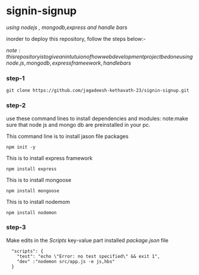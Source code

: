 # signin-signup
 *using nodejs , mongodb,express and handle bars*

inorder to deploy this repository, follow the steps below:-

$note:this repository is to give an intutuion of how webdevelopment project be done using node.js , mongodb , express frameework,handle bars$

### step-1
 ```
git clone https://github.com/jagadeesh-kethavath-23/signin-signup.git
```

### step-2
use these command lines to install dependencies and modules:
note:make sure that node js and mongo db are preinstalled in your pc.

This command line is to install jason file packages
```
npm init -y
```

This is to install express framework
```
npm install express
```

This is to install mongoose
```
npm install mongoose
```

This is to install nodemom
```
npm install nodemon
```
### step-3
Make edits in the *Scripts* key-value part installed *package.json* file
```
  "scripts": {
    "test": "echo \"Error: no test specified\" && exit 1",
    "dev" :"nodemon src/app.js -e js,hbs"
  }
```
